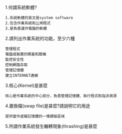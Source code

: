 1.何謂系統軟體?
```
1.系統軟體的英文是system software
2.包含作業系統和公用程式
3.是負責運作電腦的軟體
```
2.請列出作業系統的功能，至少六種
```
管理程式
電腦或裝置的開基和關機
監控安全性
控制網路存取
管理記憶體
建立INTERNET連線
```
3.核心(Kernel)是甚麼
```
核心是作業系統的中心部分，負責管理記憶體、執行程式和指派資源
```
4.置換檔(swap file)是甚麼?請說明它的用途
```
提供當作虛擬記憶體的一塊硬碟區域
```
5.所謂作業系統發生輾轉現象(thrashing)是甚麼
```

```
